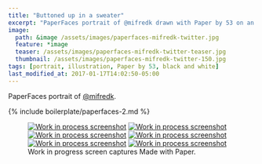 ```yaml
---
title: "Buttoned up in a sweater"
excerpt: "PaperFaces portrait of @mifredk drawn with Paper by 53 on an iPad."
image: 
  path: &image /assets/images/paperfaces-mifredk-twitter.jpg 
  feature: *image
  teaser: /assets/images/paperfaces-mifredk-twitter-teaser.jpg
  thumbnail: /assets/images/paperfaces-mifredk-twitter-150.jpg
tags: [portrait, illustration, Paper by 53, black and white]
last_modified_at: 2017-01-17T14:02:50-05:00
---
```


PaperFaces portrait of [@mifredk](http://twitter.com/mifredk).

{% include boilerplate/paperfaces-2.md %}

<figure class="third">
	<a href="/assets/images/paperfaces-mifredk-process-1-lg.jpg"><img src="/assets/images/paperfaces-mifredk-process-1-600.jpg" alt="Work in process screenshot"></a>
	<a href="/assets/images/paperfaces-mifredk-process-2-lg.jpg"><img src="/assets/images/paperfaces-mifredk-process-2-600.jpg" alt="Work in process screenshot"></a>
	<a href="/assets/images/paperfaces-mifredk-process-3-lg.jpg"><img src="/assets/images/paperfaces-mifredk-process-3-600.jpg" alt="Work in process screenshot"></a>
	<a href="/assets/images/paperfaces-mifredk-process-4-lg.jpg"><img src="/assets/images/paperfaces-mifredk-process-4-600.jpg" alt="Work in process screenshot"></a>
	<a href="/assets/images/paperfaces-mifredk-process-5-lg.jpg"><img src="/assets/images/paperfaces-mifredk-process-5-600.jpg" alt="Work in process screenshot"></a>
	<a href="/assets/images/paperfaces-mifredk-process-6-lg.jpg"><img src="/assets/images/paperfaces-mifredk-process-6-600.jpg" alt="Work in process screenshot"></a>
	<figcaption>Work in progress screen captures Made with Paper.</figcaption>
</figure>
